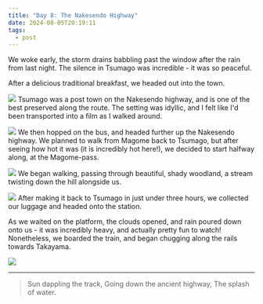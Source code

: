 ```yaml
---
title: "Day 8: The Nakesendo Highway"
date: 2024-08-05T20:19:11
tags:
  - post
---
```

We woke early, the storm drains babbling past the window after the rain from last night. The silence in Tsumago was incredible - it was so peaceful.

After a delicious traditional breakfast, we headed out into the town. 

![](/japan/media/1000019595.jpg)
Tsumago was a post town on the Nakesendo highway, and is one of the best preserved along the route. The setting was idyllic, and I felt like I'd been transported into a film as I walked around.

![](/japan/media/1000019631.jpg)
We then hopped on the bus, and headed further up the Nakesendo highway. We planned to walk from Magome back to Tsumago, but after seeing how hot it was (it is incredibly hot here!), we decided to start halfway along, at the Magome-pass. 

![](/japan/media/1000019730.jpg)
We began walking, passing through beautiful, shady woodland, a stream twisting down the hill alongside us.

![](/japan/media/1000019680.jpg)
After making it back to Tsumago in just under three hours, we collected our luggage and headed onto the station. 

As we waited on the platform, the clouds opened, and rain poured down onto us - it was incredibly heavy, and actually pretty fun to watch! 
Nonetheless, we boarded the train, and began chugging along the rails towards Takayama.

![](/japan/media/1000019761.jpg)

---

> Sun dappling the track,
> Going down the ancient highway,
> The splash of water.
